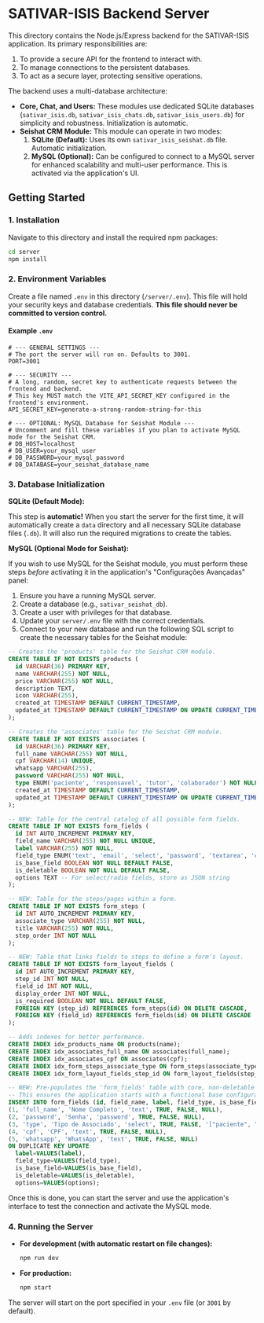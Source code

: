 
# SATIVAR-ISIS Backend Server

This directory contains the Node.js/Express backend for the SATIVAR-ISIS application. Its primary responsibilities are:

1.  To provide a secure API for the frontend to interact with.
2.  To manage connections to the persistent databases.
3.  To act as a secure layer, protecting sensitive operations.

The backend uses a multi-database architecture:
- **Core, Chat, and Users:** These modules use dedicated SQLite databases (`sativar_isis.db`, `sativar_isis_chats.db`, `sativar_isis_users.db`) for simplicity and robustness. Initialization is automatic.
- **Seishat CRM Module:** This module can operate in two modes:
    1.  **SQLite (Default):** Uses its own `sativar_isis_seishat.db` file. Automatic initialization.
    2.  **MySQL (Optional):** Can be configured to connect to a MySQL server for enhanced scalability and multi-user performance. This is activated via the application's UI.

## Getting Started

### 1. Installation

Navigate to this directory and install the required npm packages:

```bash
cd server
npm install
```

### 2. Environment Variables

Create a file named `.env` in this directory (`/server/.env`). This file will hold your security keys and database credentials. **This file should never be committed to version control.**

#### Example `.env`

```env
# --- GENERAL SETTINGS ---
# The port the server will run on. Defaults to 3001.
PORT=3001

# --- SECURITY ---
# A long, random, secret key to authenticate requests between the frontend and backend.
# This key MUST match the VITE_API_SECRET_KEY configured in the frontend's environment.
API_SECRET_KEY=generate-a-strong-random-string-for-this

# --- OPTIONAL: MySQL Database for Seishat Module ---
# Uncomment and fill these variables if you plan to activate MySQL mode for the Seishat CRM.
# DB_HOST=localhost
# DB_USER=your_mysql_user
# DB_PASSWORD=your_mysql_password
# DB_DATABASE=your_seishat_database_name
```

### 3. Database Initialization

**SQLite (Default Mode):**

This step is **automatic!** When you start the server for the first time, it will automatically create a `data` directory and all necessary SQLite database files (`.db`). It will also run the required migrations to create the tables.

**MySQL (Optional Mode for Seishat):**

If you wish to use MySQL for the Seishat module, you must perform these steps *before* activating it in the application's "Configurações Avançadas" panel:

1.  Ensure you have a running MySQL server.
2.  Create a database (e.g., `sativar_seishat_db`).
3.  Create a user with privileges for that database.
4.  Update your `server/.env` file with the correct credentials.
5.  Connect to your new database and run the following SQL script to create the necessary tables for the Seishat module:

```sql
-- Creates the 'products' table for the Seishat CRM module.
CREATE TABLE IF NOT EXISTS products (
  id VARCHAR(36) PRIMARY KEY,
  name VARCHAR(255) NOT NULL,
  price VARCHAR(255) NOT NULL,
  description TEXT,
  icon VARCHAR(255),
  created_at TIMESTAMP DEFAULT CURRENT_TIMESTAMP,
  updated_at TIMESTAMP DEFAULT CURRENT_TIMESTAMP ON UPDATE CURRENT_TIMESTAMP
);

-- Creates the 'associates' table for the Seishat CRM module.
CREATE TABLE IF NOT EXISTS associates (
  id VARCHAR(36) PRIMARY KEY,
  full_name VARCHAR(255) NOT NULL,
  cpf VARCHAR(14) UNIQUE,
  whatsapp VARCHAR(255),
  password VARCHAR(255) NOT NULL,
  type ENUM('paciente', 'responsavel', 'tutor', 'colaborador') NOT NULL,
  created_at TIMESTAMP DEFAULT CURRENT_TIMESTAMP,
  updated_at TIMESTAMP DEFAULT CURRENT_TIMESTAMP ON UPDATE CURRENT_TIMESTAMP
);

-- NEW: Table for the central catalog of all possible form fields.
CREATE TABLE IF NOT EXISTS form_fields (
  id INT AUTO_INCREMENT PRIMARY KEY,
  field_name VARCHAR(255) NOT NULL UNIQUE,
  label VARCHAR(255) NOT NULL,
  field_type ENUM('text', 'email', 'select', 'password', 'textarea', 'checkbox', 'radio') NOT NULL,
  is_base_field BOOLEAN NOT NULL DEFAULT FALSE,
  is_deletable BOOLEAN NOT NULL DEFAULT FALSE,
  options TEXT -- For select/radio fields, store as JSON string
);

-- NEW: Table for the steps/pages within a form.
CREATE TABLE IF NOT EXISTS form_steps (
  id INT AUTO_INCREMENT PRIMARY KEY,
  associate_type VARCHAR(255) NOT NULL,
  title VARCHAR(255) NOT NULL,
  step_order INT NOT NULL
);

-- NEW: Table that links fields to steps to define a form's layout.
CREATE TABLE IF NOT EXISTS form_layout_fields (
  id INT AUTO_INCREMENT PRIMARY KEY,
  step_id INT NOT NULL,
  field_id INT NOT NULL,
  display_order INT NOT NULL,
  is_required BOOLEAN NOT NULL DEFAULT FALSE,
  FOREIGN KEY (step_id) REFERENCES form_steps(id) ON DELETE CASCADE,
  FOREIGN KEY (field_id) REFERENCES form_fields(id) ON DELETE CASCADE
);

-- Adds indexes for better performance.
CREATE INDEX idx_products_name ON products(name);
CREATE INDEX idx_associates_full_name ON associates(full_name);
CREATE INDEX idx_associates_cpf ON associates(cpf);
CREATE INDEX idx_form_steps_associate_type ON form_steps(associate_type);
CREATE INDEX idx_form_layout_fields_step_id ON form_layout_fields(step_id);

-- NEW: Pre-populates the 'form_fields' table with core, non-deletable fields.
-- This ensures the application starts with a functional base configuration.
INSERT INTO form_fields (id, field_name, label, field_type, is_base_field, is_deletable, options) VALUES
(1, 'full_name', 'Nome Completo', 'text', TRUE, FALSE, NULL),
(2, 'password', 'Senha', 'password', TRUE, FALSE, NULL),
(3, 'type', 'Tipo de Associado', 'select', TRUE, FALSE, '["paciente", "responsavel", "tutor", "colaborador"]'),
(4, 'cpf', 'CPF', 'text', TRUE, FALSE, NULL),
(5, 'whatsapp', 'WhatsApp', 'text', TRUE, FALSE, NULL)
ON DUPLICATE KEY UPDATE 
  label=VALUES(label), 
  field_type=VALUES(field_type), 
  is_base_field=VALUES(is_base_field), 
  is_deletable=VALUES(is_deletable), 
  options=VALUES(options);
```

Once this is done, you can start the server and use the application's interface to test the connection and activate the MySQL mode.

### 4. Running the Server

-   **For development (with automatic restart on file changes):**
    ```bash
    npm run dev
    ```

-   **For production:**
    ```bash
    npm start
    ```

The server will start on the port specified in your `.env` file (or `3001` by default).